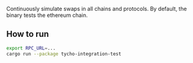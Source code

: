 Continuously simulate swaps in all chains and protocols. By default, the binary tests the ethereum chain.

## How to run

```bash
export RPC_URL=...
cargo run --package tycho-integration-test
```